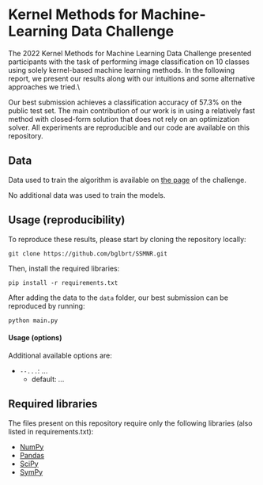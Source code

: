 # Kernel Methods for Machine-Learning Data Challenge

The 2022 Kernel Methods for Machine Learning Data Challenge presented participants with the task of performing image classification on 10 classes using solely kernel-based machine learning methods. In the following report, we present our results along with our intuitions and some alternative approaches we tried.\\

Our best submission achieves a classification accuracy of $57.3\%$ on the public test set. The main contribution of our work is in using a relatively fast method with closed-form solution that does not rely on an optimization solver. All experiments are reproducible and our code are available on this repository.

## Data

Data used to train the algorithm is available on [the page](https://www.kaggle.com/competitions/mva-mash-kernel-methods-2021-2022/data) of the challenge.

No additional data was used to train the models.

## Usage (reproducibility)

To reproduce these results, please start by cloning the repository locally:

```
git clone https://github.com/bglbrt/SSMNR.git
```

Then, install the required libraries:

```
pip install -r requirements.txt
```

After adding the data to the `data` folder, our best submission can be reproduced by running:

```
python main.py
```

#### Usage (options)

Additional available options are:

* `--...`:
  ...
  - default: *...*

## Required libraries

The files present on this repository require only the following libraries (also listed in requirements.txt):
 - [NumPy](https://numpy.org)
 - [Pandas](https://pandas.pydata.org)
 - [SciPy](https://scipy.org)
 - [SymPy](https://www.sympy.org/en/index.html)
